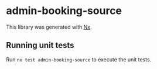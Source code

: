 # admin-booking-source

This library was generated with [Nx](https://nx.dev).

## Running unit tests

Run `nx test admin-booking-source` to execute the unit tests.
